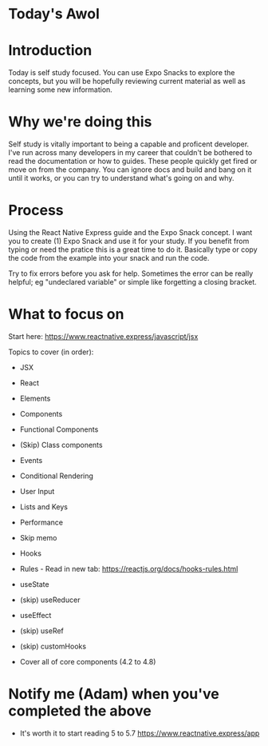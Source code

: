 # Today's Awol 

# Introduction

Today is self study focused. You can use Expo Snacks to explore the concepts, but you will be hopefully reviewing current material as well as learning some new information. 

# Why we're doing this

Self study is vitally important to being a capable and proficent developer. I've run across many developers in my career that couldn't be bothered to read the documentation or how to guides. These people quickly get fired or move on from the company. You can ignore docs and build and bang on it until it works, or you can try to understand what's going on and why. 

# Process

Using the React Native Express guide and the Expo Snack concept. I want you to create (1) Expo Snack and use it for your study. If you benefit from typing or need the pratice this is a great time to do it. Basically type or copy the code from the example into your snack and run the code. 

Try to fix errors before you ask for help. Sometimes the error can be really helpful; eg "undeclared variable" or simple like forgetting a closing bracket. 

# What to focus on

Start here: https://www.reactnative.express/javascript/jsx  

Topics to cover (in order): 
- JSX 
- React
- Elements
- Components 
- Functional Components 
- (Skip) Class components 
- Events 
- Conditional Rendering 
- User Input 
- Lists and Keys
- Performance 
- Skip memo 
- Hooks
- Rules - Read in new tab: https://reactjs.org/docs/hooks-rules.html 
- useState
- (skip) useReducer
- useEffect
- (skip) useRef
- (skip) customHooks

- Cover all of core components (4.2 to 4.8)

# Notify me (Adam) when you've completed the above 

- It's worth it to start reading 5 to 5.7
https://www.reactnative.express/app 

